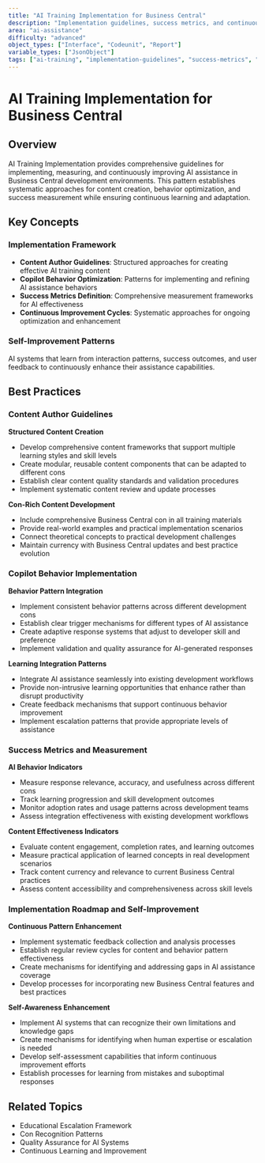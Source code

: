 ```yaml
---
title: "AI Training Implementation for Business Central"
description: "Implementation guidelines, success metrics, and continuous improvement patterns for AI training in Business Central development"
area: "ai-assistance"
difficulty: "advanced"
object_types: ["Interface", "Codeunit", "Report"]
variable_types: ["JsonObject"]
tags: ["ai-training", "implementation-guidelines", "success-metrics", "continuous-improvement", "self-optimization"]
---
```


# AI Training Implementation for Business Central

## Overview

AI Training Implementation provides comprehensive guidelines for implementing, measuring, and continuously improving AI assistance in Business Central development environments. This pattern establishes systematic approaches for content creation, behavior optimization, and success measurement while ensuring continuous learning and adaptation.

## Key Concepts

### Implementation Framework
- **Content Author Guidelines**: Structured approaches for creating effective AI training content
- **Copilot Behavior Optimization**: Patterns for implementing and refining AI assistance behaviors  
- **Success Metrics Definition**: Comprehensive measurement frameworks for AI effectiveness
- **Continuous Improvement Cycles**: Systematic approaches for ongoing optimization and enhancement

### Self-Improvement Patterns
AI systems that learn from interaction patterns, success outcomes, and user feedback to continuously enhance their assistance capabilities.

## Best Practices

### Content Author Guidelines

**Structured Content Creation**
- Develop comprehensive content frameworks that support multiple learning styles and skill levels
- Create modular, reusable content components that can be adapted to different cons
- Establish clear content quality standards and validation procedures
- Implement systematic content review and update processes

**Con-Rich Content Development**
- Include comprehensive Business Central con in all training materials
- Provide real-world examples and practical implementation scenarios
- Connect theoretical concepts to practical development challenges
- Maintain currency with Business Central updates and best practice evolution

### Copilot Behavior Implementation

**Behavior Pattern Integration**
- Implement consistent behavior patterns across different development cons
- Establish clear trigger mechanisms for different types of AI assistance
- Create adaptive response systems that adjust to developer skill and preference
- Implement validation and quality assurance for AI-generated responses

**Learning Integration Patterns**
- Integrate AI assistance seamlessly into existing development workflows
- Provide non-intrusive learning opportunities that enhance rather than disrupt productivity
- Create feedback mechanisms that support continuous behavior improvement
- Implement escalation patterns that provide appropriate levels of assistance

### Success Metrics and Measurement

**AI Behavior Indicators**
- Measure response relevance, accuracy, and usefulness across different cons
- Track learning progression and skill development outcomes
- Monitor adoption rates and usage patterns across development teams
- Assess integration effectiveness with existing development workflows

**Content Effectiveness Indicators**
- Evaluate content engagement, completion rates, and learning outcomes
- Measure practical application of learned concepts in real development scenarios
- Track content currency and relevance to current Business Central practices
- Assess content accessibility and comprehensiveness across skill levels

### Implementation Roadmap and Self-Improvement

**Continuous Pattern Enhancement**
- Implement systematic feedback collection and analysis processes
- Establish regular review cycles for content and behavior pattern effectiveness
- Create mechanisms for identifying and addressing gaps in AI assistance coverage
- Develop processes for incorporating new Business Central features and best practices

**Self-Awareness Enhancement**
- Implement AI systems that can recognize their own limitations and knowledge gaps
- Create mechanisms for identifying when human expertise or escalation is needed
- Develop self-assessment capabilities that inform continuous improvement efforts
- Establish processes for learning from mistakes and suboptimal responses

## Related Topics

- Educational Escalation Framework
- Con Recognition Patterns
- Quality Assurance for AI Systems
- Continuous Learning and Improvement
